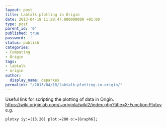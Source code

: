 ```yaml
---
layout: post
title: Labtalk plotting in Origin
date: 2013-04-18 11:20:47.000000000 +01:00
type: post
parent_id: '0'
published: true
password: ''
status: publish
categories:
- Computing
- Origin
tags:
- labtalk
- origin
author:
  display_name: deparkes
permalink: "/2013/04/18/labtalk-plotting-in-origin/"
---
```

Useful link for scripting the plotting of data in Origin.
<a title="Origin lab wiki" href="https://wiki.originlab.com/~originla/wiki2/index.php?title=X-Function:Plotxy" target="_blank">https://wiki.originlab.com/~originla/wiki2/index.php?title=X-Function:Plotxy</a>
e.g.

```
plotxy iy:=(13,20) plot:=200 o:=[Graph6];
```
